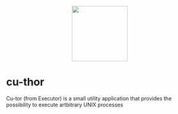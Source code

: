 <p align="center">
    <img src="https://user-images.githubusercontent.com/5039095/126383608-518b4565-4ef4-4b48-b551-07832ad8d968.jpg" width="150px" />
</p>

# cu-thor

Cu-tor (from Executor) is a small utility application that provides the possibility to execute artbitrary UNIX processes
